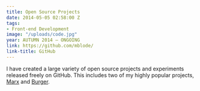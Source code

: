 ```yaml
---
title: Open Source Projects
date: 2014-05-05 02:58:00 Z
tags:
- Front-end Development
image: "/uploads/code.jpg"
year: AUTUMN 2014 – ONGOING
link: https://github.com/mblode/
link-title: GitHub
---
```


I have created a large variety of open source projects and experiments released freely on GitHub. This includes two of my highly popular projects, [Marx](http://matthewblode.com/marx/) and [Burger](http://codepen.io/mblode/full/qEGWwB/).